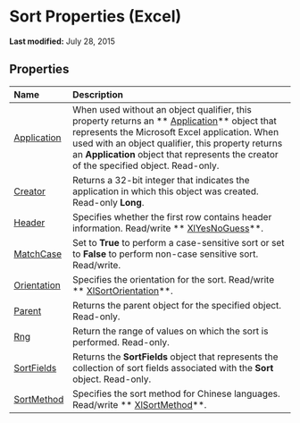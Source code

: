 
# Sort Properties (Excel)

 **Last modified:** July 28, 2015


## Properties



|**Name**|**Description**|
|:-----|:-----|
| [Application](1aac5249-48ef-7706-80f7-a8a377072c01.md)|When used without an object qualifier, this property returns an  ** [Application](19b73597-5cf9-4f56-8227-b5211f657f6f.md)** object that represents the Microsoft Excel application. When used with an object qualifier, this property returns an **Application** object that represents the creator of the specified object. Read-only.|
| [Creator](578f0917-6778-e3df-7935-2c1121536f60.md)|Returns a 32-bit integer that indicates the application in which this object was created. Read-only  **Long**.|
| [Header](e5f2967f-de53-96a9-3742-5ba2353e0bcf.md)|Specifies whether the first row contains header information. Read/write  ** [XlYesNoGuess](c4c8e9b1-ad12-5c63-da32-60d410915452.md)**.|
| [MatchCase](f0999562-b18a-8a8c-2cd8-8802f905f2e0.md)|Set to  **True** to perform a case-sensitive sort or set to **False** to perform non-case sensitive sort. Read/write.|
| [Orientation](58c6264f-0c0c-f2d7-da2a-83277fdd0698.md)|Specifies the orientation for the sort. Read/write  ** [XlSortOrientation](d63a94e5-ff58-69b6-e553-4c485948ee62.md)**.|
| [Parent](d2ad848c-e811-0baa-ca23-623f7a731ae7.md)|Returns the parent object for the specified object. Read-only.|
| [Rng](5767a84c-ee1b-fc2b-a391-97ca318c455b.md)|Return the range of values on which the sort is performed. Read-only.|
| [SortFields](2d23cff0-5279-8e86-772e-e8e2326fe951.md)|Returns the  **SortFields** object that represents the collection of sort fields associated with the **Sort** object. Read-only.|
| [SortMethod](d7f63079-afe8-32ea-d573-158f4e63e74b.md)|Specifies the sort method for Chinese languages. Read/write  ** [XlSortMethod](34970168-18d5-2f7f-ed5e-e9e2fe21ae8a.md)**.|
